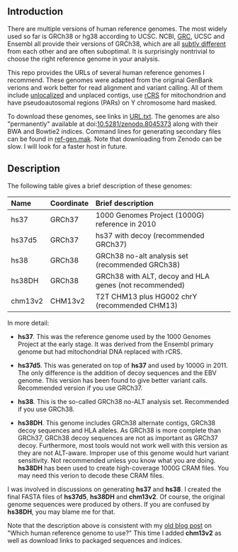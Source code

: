 ## Introduction

There are multiple versions of human reference genomes. The most widely used so
far is GRCh38 or hg38 according to UCSC. NCBI, [GRC][GRC], UCSC and Ensembl all
provide their versions of GRCh38, which are all [subtly different][blog] from
each other and are often suboptimal. It is surprisingly nontrivial to choose
the right reference genome in your analysis.

This repo provides the URLs of several human reference genomes I recommend.
These genomes were adapted from the original GenBank verions and work better
for read alignment and variant calling. All of them include
[unlocalized][GRC-def] and unplaced contigs, use [rCRS][rCRS] for mitochondrion
and have pseudoautosomal regions (PARs) on Y chromosome hard masked.

To download these genomes, see links in [URL.txt](URL.txt). The genomes are
also "permanently" available at doi:[10.5281/zenodo.8045373][zenodo] along with
their BWA and Bowtie2 indices. Command lines for generating secondary files can
be found in [ref-gen.mak](ref-gen.mak). Note that downloading from Zenodo can
be slow. I will look for a faster host in future.

## Description

The following table gives a brief description of these genomes:

|Name   |Coordinate |Brief description|
|:------|:------|:----------|
|hs37   |GRCh37 |1000 Genomes Project (1000G) reference in 2010|
|hs37d5 |GRCh37 |hs37 with decoy (recommended GRCh37)|
|hs38   |GRCh38 |GRCh38 no-alt analysis set (recommended GRCh38)|
|hs38DH |GRCh38 |GRCh38 with ALT, decoy and HLA genes (not recommended)|
|chm13v2|CHM13v2|T2T CHM13 plus HG002 chrY (recommended CHM13)|

In more detail:

* **hs37**. This was the reference genome used by the 1000 Genomes Project at
  the early stage. It was derived from the Ensembl primary genome but had
  mitochondrial DNA replaced with rCRS.

* **hs37d5**. This was generated on top of **hs37** and used by 1000G in 2011.
  The only difference is the addition of decoy sequences and the EBV genome.
  This version has been found to give better variant calls. Recommended version
  if you use GRCh37.

* **hs38**. This is the so-called GRCh38 no-ALT analysis set. Recommended if
  you use GRCh38.

* **hs38DH**. This genome includes GRCh38 alternate contigs, GRCh38 decoy
  sequences and HLA alleles. As GRCh38 is more complete than GRCh37, GRCh38
  decoy sequences are not as important as GRCh37 decoy. Furthermore, most tools
  would not work well with this version as they are not ALT-aware. Improper
  use of this genome would hurt variant sensitivity. Not recommended unless you
  know what you are doing. **hs38DH** has been used to create high-coverage
  1000G CRAM files. You may need this verion to decode these CRAM files.

I was involved in discussions on generating **hs37** and **hs38**. I created
the final FASTA files of **hs37d5**, **hs38DH** and **chm13v2**. Of course,
the original genome sequences were produced by others. If you are confused by
**hs38DH**, you may blame me for that.

Note that the description above is consistent with my [old blog post][blog] on
"Which human reference genome to use?" This time I added **chm13v2** as well as
download links to packaged sequences and indices.

[GRC]: https://www.ncbi.nlm.nih.gov/grc
[rCRS]: https://www.mitomap.org/MITOMAP/HumanMitoSeq
[GRC-def]: https://www.ncbi.nlm.nih.gov/grc/help/definitions/
[zenodo]: https://zenodo.org/record/8045374
[hs37d5]: https://ftp-trace.ncbi.nih.gov/1000genomes/ftp/technical/reference/phase2_reference_assembly_sequence/
[blog]: http://lh3.github.io/2017/11/13/which-human-reference-genome-to-use
